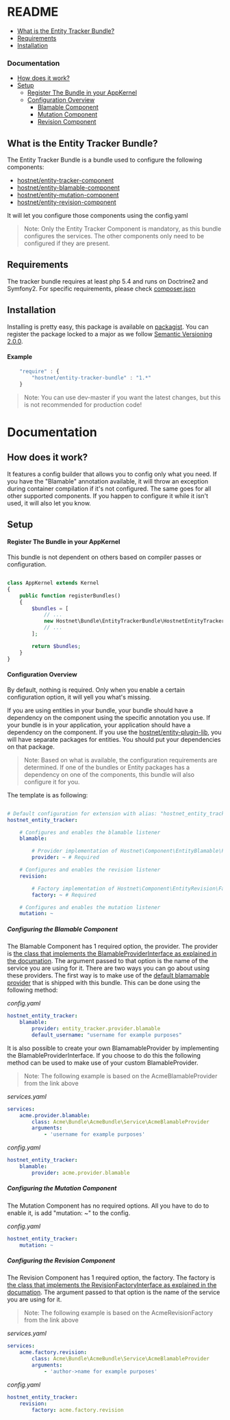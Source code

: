 README
======

 - [What is the Entity Tracker Bundle?](#what-is-the-entity-tracker-bundle)
 - [Requirements](#requirements)
 - [Installation](#installation)

### Documentation
   - [How does it work?](#how-does-it-work)
   - [Setup](#setup)
      - [Register The Bundle in your AppKernel](#register-the-bundle-in-your-appkernel)
      - [Configuration Overview](#configuration-overview)
         - [Blamable Component](#configuring-the-blamable-component)
         - [Mutation Component](#configuring-the-mutation-component)
         - [Revision Component](#configuring-the-revision-component)

What is the Entity Tracker Bundle?
---------------------------
The Entity Tracker Bundle is a bundle used to configure the following components:
  - [hostnet/entity-tracker-component](https://github.com/hostnet/entity-tracker-component)
  - [hostnet/entity-blamable-component](https://github.com/hostnet/entity-blamable-component)
  - [hostnet/entity-mutation-component](https://github.com/hostnet/entity-mutation-component)
  - [hostnet/entity-revision-component](https://github.com/hostnet/entity-revision-component)

It will let you configure those components using the config.yaml

> Note: Only the Entity Tracker Component is mandatory, as this bundle configures the services. The other components only need to be configured if they are present.

Requirements
------------
The tracker bundle requires at least php 5.4 and runs on Doctrine2 and Symfony2. For specific requirements, please check [composer.json](../master/composer.json)

Installation
------------

Installing is pretty easy, this package is available on [packagist](https://packagist.org/packages/hostnet/entity-tracker-bundle). You can register the package locked to a major as we follow [Semantic Versioning 2.0.0](http://semver.org/).

#### Example

```javascript
    "require" : {
        "hostnet/entity-tracker-bundle" : "1.*"
    }

```
> Note: You can use dev-master if you want the latest changes, but this is not recommended for production code!


Documentation
=============

How does it work?
-----------------

It features a config builder that allows you to config only what you need. If you have the "Blamable" annotation available, it will throw an exception during container compilation if it's not configured. The same goes for all other supported components. If you happen to configure it while it isn't used, it will also let you know.

Setup
-----

#### Register The Bundle in your AppKernel
This bundle is not dependent on others based on compiler passes or configuration.

```php

class AppKernel extends Kernel
{
    public function registerBundles()
    {
        $bundles = [
            // ...
            new Hostnet\Bundle\EntityTrackerBundle\HostnetEntityTrackerBundle()
            // ...
        ];

        return $bundles;
    }
}

```

#### Configuration Overview
By default, nothing is required. Only when you enable a certain configuration option, it will yell you what's missing.

If you are using entities in your bundle, your bundle should have a dependency on the component using the specific annotation you use. If your bundle is in your application, your application should have a dependency on the component. If you use the [hostnet/entity-plugin-lib](https://github.com/hostnet/entity-plugin-lib), you will have separate packages for entities. You should put your dependencies on that package.

> Note: Based on what is available, the configuration requirements are determined. If one of the bundles or Entity packages has a dependency on one of the components, this bundle will also configure it for you.

The template is as following:
```yaml

# Default configuration for extension with alias: "hostnet_entity_tracker"
hostnet_entity_tracker:

    # Configures and enables the blamable listener
    blamable:

        # Provider implementation of Hostnet\Component\EntityBlamable\Provider\BlamableProviderInterface
        provider: ~ # Required

    # Configures and enables the revision listener
    revision:

        # Factory implementation of Hostnet\Component\EntityRevision\Factory\RevisionFactoryInterface
        factory: ~ # Required

    # Configures and enables the mutation listener
    mutation: ~
```

##### Configuring the Blamable Component
The Blamable Component has 1 required option, the provider. The provider is [the class that implements the BlamableProviderInterface as explained in the documation](https://github.com/hostnet/entity-blamable-component/#creating-a-provider-for-the-username-and-timestamp). The argument passed to that option is the name of the service you are using for it.
There are two ways you can go about using these providers.
The first way is to make use of the [default blamamable provider](https://github.com/hostnet/entity-tracker-bundle/blob/master/src/Services/Blamable/DefaultBlamableProvider.php) that is shipped with this bundle. 
This can be done using the following method:

_config.yaml_
```yaml
hostnet_entity_tracker:
    blamable:
        provider: entity_tracker.provider.blamable
        default_username: "username for example purposes"
```

It is also possible to create your own BlamamableProvider by implementing the BlamableProviderInterface.
If you choose to do this the following method can be used to make use of your custom BlamableProvider.


> Note: The following example is based on the AcmeBlamableProvider from the link above

_services.yaml_
```yaml
services:
    acme.provider.blamable:
        class: Acme\Bundle\AcmeBundle\Service\AcmeBlamableProvider
        arguments:
            - 'username for example purposes'
```

_config.yaml_
```yaml
hostnet_entity_tracker:
    blamable:
        provider: acme.provider.blamable

```

##### Configuring the Mutation Component
The Mutation Component has no required options. All you have to do to enable it, is add "mutation: ~" to the config.

_config.yaml_
```yaml
hostnet_entity_tracker:
    mutation: ~

```

##### Configuring the Revision Component
The Revision Component has 1 required option, the factory. The factory is [the class that implements the RevisionFactoryInterface as explained in the documation](https://github.com/hostnet/entity-revision-component/#creating-the-acmerevisionfactory). The argument passed to that option is the name of the service you are using for it.

> Note: The following example is based on the AcmeRevisionFactory from the link above

_services.yaml_
```yaml
services:
    acme.factory.revision:
        class: Acme\Bundle\AcmeBundle\Service\AcmeBlamableProvider
        arguments:
            - 'author->name for example purposes'
```

_config.yaml_
```yaml
hostnet_entity_tracker:
    revision:
        factory: acme.factory.revision

```
